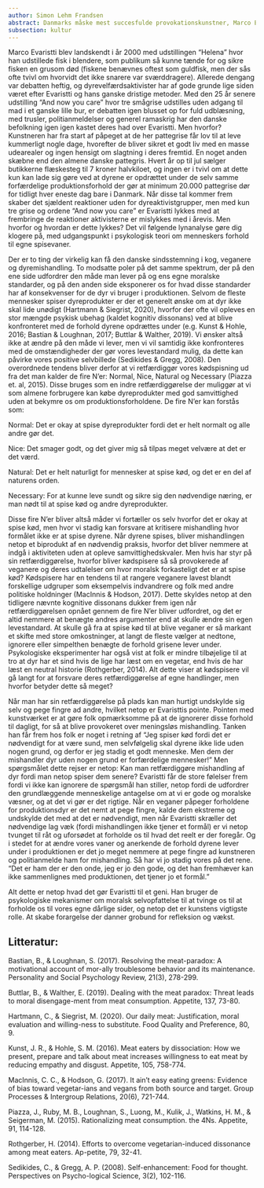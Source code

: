 ```yaml
---
author: Simon Lehm Frandsen
abstract: Danmarks måske mest succesfulde provokationskunstner, Marco Evaristti, er igen lykkedes med at få de danske sind i kog med udstillingen “And now you care”. Udstillingen består af tre smågrise der uden adgang til mad i et meget lille bur bliver fremvist med det formål at sætte fokus på dyrevelfærden i den danske svineproduktion. Følgende er en analyse af hvad der forårsager så voldsomme reaktioner hos den almene forbruger, og hvorfor så mange er rasende, til trods for at de selv spiser konventionelt svinekød.
subsection: kultur
---
```

Marco Evaristti blev landskendt i år 2000 med udstillingen “Helena” hvor han udstillede fisk i blendere, som publikum så kunne tænde for og sikre fisken en grusom død (fiskene benævnes oftest som guldfisk, men der sås ofte tvivl om hvorvidt det ikke snarere var sværddragere). Allerede dengang var debatten heftig, og dyrevelfærdsaktivister har af gode grunde lige siden været efter Evaristti og hans ganske dristige metoder. Med den 25 år senere udstilling “And now you care” hvor tre smågrise udstilles uden adgang til mad i et ganske lille bur, er debatten igen blusset op for fuld udblæsning, med trusler, politianmeldelser og generel ramaskrig har den danske befolkning igen igen kastet deres had over Evaristti. Men hvorfor? Kunstneren har fra start af påpeget at de her pattegrise får lov til at leve kummerligt nogle dage, hvorefter de bliver sikret et godt liv med en masse udearealer og ingen hensigt om slagtning i deres fremtid. En noget anden skæbne end den almene danske pattegris. Hvert år op til jul sælger butikkerne flæskesteg til 7 kroner halvkiloet, og ingen er i tvivl om at dette kun kan lade sig gøre ved at dyrene er opdrættet under de selv samme forfærdelige produktionsforhold der gør at minimum 20.000 pattegrise dør for tidligt hver eneste dag bare i Danmark. Når disse tal kommer frem skaber det sjældent reaktioner uden for dyreaktivistgrupper, men med kun tre grise og ordene “And now you care” er Evaristti lykkes med at frembringe de reaktioner aktivisterne er mislykkes med i årevis. Men hvorfor og hvordan er dette lykkes? Det vil følgende lynanalyse gøre dig klogere på, med udgangspunkt i psykologisk teori om menneskers forhold til egne spisevaner.


Der er to ting der virkelig kan få den danske sindsstemning i kog, veganere og dyremishandling. To modsatte poler på det samme spektrum, der på den ene side udfordrer den måde man lever på og ens egne moralske standarder, og på den anden side eksponerer os for hvad disse standarder har af konsekvenser for de dyr vi bruger i produktionen. Selvom de fleste mennesker spiser dyreprodukter er der et generelt ønske om at dyr ikke skal lide unødigt (Hartmann & Siegrist, 2020), hvorfor der ofte vil opleves en stor mængde psykisk ubehag (kaldet kognitiv dissonans) ved at blive konfronteret med de forhold dyrene opdrættes under (e.g. Kunst & Hohle, 2016; Bastian & Loughnan, 2017; Buttlar & Walther, 2019). Vi ønsker altså ikke at ændre på den måde vi lever, men vi vil samtidig ikke konfronteres med de omstændigheder der gør vores levestandard mulig, da dette kan påvirke vores positive selvbillede (Sedikides & Gregg, 2008). Den overordnede tendens bliver derfor at vi retfærdiggør vores kødspisning ud fra det man kalder de fire N’er: Normal, Nice, Natural og Necessary (Piazza et. al, 2015). Disse bruges som en indre retfærdiggørelse der muliggør at vi som almene forbrugere kan købe dyreprodukter med god samvittighed uden at bekymre os om produktionsforholdene. De fire N’er kan forstås som:

Normal: Det er okay at spise dyreprodukter fordi det er helt normalt og alle andre gør det.

Nice: Det smager godt, og det giver mig så tilpas meget velvære at det er det værd.

Natural: Det er helt naturligt for mennesker at spise kød, og det er en del af naturens orden.

Necessary: For at kunne leve sundt og sikre sig den nødvendige næring, er man nødt til at spise kød og andre dyreprodukter. 

Disse fire N’er bliver altså måder vi fortæller os selv hvorfor det er okay at spise kød, men hvor vi stadig kan forsvare at kritisere mishandling hvor formålet ikke er at spise dyrene. Når dyrene spises, bliver mishandlingen netop et biprodukt af en nødvendig praksis, hvorfor det bliver nemmere at indgå i aktiviteten uden at opleve samvittighedskvaler. Men hvis har styr på sin retfærdiggørelse, hvorfor bliver kødspisere så så provokerede af veganere og deres udtalelser om hvor moralsk forkasteligt det er at spise kød? Kødspisere har en tendens til at rangere veganere lavest blandt forskellige udgruper som eksempelvis indvandrere og folk med andre politiske holdninger (MacInnis & Hodson, 2017). Dette skyldes netop at den tidligere nævnte kognitive dissonans dukker frem igen når retfærdiggørelsen opnået gennem de fire N’er bliver udfordret, og det er altid nemmere at benægte andres argumenter end at skulle ændre sin egen levestandard. At skulle gå fra at spise kød til at blive veganer er så markant et skifte med store omkostninger, at langt de fleste vælger at nedtone, ignorere eller simpelthen benægte de forhold grisene lever under. Psykologiske eksperimenter har også vist at folk er mindre tilbøjelige til at tro at dyr har et sind hvis de lige har læst om en vegetar, end hvis de har læst en neutral historie (Rothgerber, 2014). Alt dette viser at kødspisere vil gå langt for at forsvare deres retfærdiggørelse af egne handlinger, men hvorfor betyder dette så meget?

Når man har sin retfærdiggørelse på plads kan man hurtigt undskylde sig selv og pege fingre ad andre, hvilket netop er Evaristtis pointe. Pointen med kunstværket er at gøre folk opmærksomme på at de ignorerer disse forhold til dagligt, for så at blive provokeret over meningsløs mishandling. Tanken han får frem hos folk er noget i retning af “Jeg spiser kød fordi det er nødvendigt for at være sund, men selvfølgelig skal dyrene ikke lide uden nogen grund, og derfor er jeg stadig et godt menneske. Men dem der mishandler dyr uden nogen grund er forfærdelige mennesker!” Men spørgsmålet dette rejser er netop: Kan man retfærdiggøre mishandling af dyr fordi man netop spiser dem senere? Evaristti får de store følelser frem fordi vi ikke kan ignorere de spørgsmål han stiller, netop fordi de udfordrer den grundlæggende menneskelige antagelse om at vi er gode og moralske væsner, og at det vi gør er det rigtige. Når en veganer påpeger forholdene for produktionsdyr er det nemt at pege fingre, kalde dem ekstreme og undskylde det med at det er nødvendigt, men når Evaristti skræller det nødvendige lag væk (fordi mishandlingen ikke tjener et formål) er vi netop tvunget til råt og uforsødet at forholde os til hvad det reelt er der foregår. Og i stedet for at ændre vores vaner og anerkende de forhold dyrene lever under i produktionen er det jo meget nemmere at pege fingre ad kunstneren og politianmelde ham for mishandling. Så har vi jo stadig vores på det rene. “Det er ham der er den onde, jeg er jo den gode, og det han fremhæver kan ikke sammenlignes med produktionen, det tjener jo et formål.” 

Alt dette er netop hvad det gør Evaristti til et geni. Han bruger de psykologiske mekanismer om moralsk selvopfattelse til at tvinge os til at forholde os til vores egne dårlige sider, og netop det er kunstens vigtigste rolle. At skabe forargelse der danner grobund for refleksion og vækst.

## Litteratur:
Bastian, B., & Loughnan, S. (2017). Resolving the meat-paradox: A motivational account of mor-ally troublesome behavior and its maintenance. Personality and Social Psychology Review, 21(3), 278-299.

Buttlar, B., & Walther, E. (2019). Dealing with the meat paradox: Threat leads to moral disengage-ment from meat consumption. Appetite, 137, 73-80.

Hartmann, C., & Siegrist, M. (2020). Our daily meat: Justification, moral evaluation and willing-ness to substitute. Food Quality and Preference, 80, 9.

Kunst, J. R., & Hohle, S. M. (2016). Meat eaters by dissociation: How we present, prepare and talk about meat increases willingness to eat meat by reducing empathy and disgust. Appetite, 105, 758-774.

MacInnis, C. C., & Hodson, G. (2017). It ain’t easy eating greens: Evidence of bias toward vegetar-ians and vegans from both source and target. Group Processes & Intergroup Relations, 20(6), 721-744.

Piazza, J., Ruby, M. B., Loughnan, S., Luong, M., Kulik, J., Watkins, H. M., & Seigerman, M. (2015). Rationalizing meat consumption. the 4Ns. Appetite, 91, 114-128.

Rothgerber, H. (2014). Efforts to overcome vegetarian-induced dissonance among meat eaters. Ap-petite, 79, 32-41.

Sedikides, C., & Gregg, A. P. (2008). Self-enhancement: Food for thought. Perspectives on Psycho-logical Science, 3(2), 102-116.

